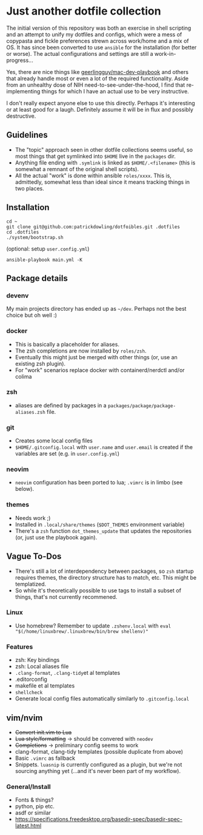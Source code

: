 # Just another dotfile collection

The initial version of this repository was both an exercise in shell scripting and an attempt to unify my dotfiles and configs, which were a mess of copypasta and fickle preferences strewn across work/home and a mix of OS.
It has since been converted to use `ansible` for the installation (for better or worse). The actual configurations and settings are still a work-in-progress...

Yes, there are nice things like [geerlingguy/mac-dev-playbook](https://github.com/geerlingguy/mac-dev-playbook) and others that already handle most or even a lot of the required functionality.
Aside from an unhealthy dose of NIH need-to-see-under-the-hood, I find that re-implementing things for which I have an actual use to be very instructive.

I don't really expect anyone else to use this directly. Perhaps it's interesting or at least good for a laugh.
Definitely assume it will be in flux and possibly destructive.

## Guidelines
- The "topic" approach seen in other dotfile collections seems useful, so most things that get symlinked into `$HOME` live in the `packages` dir.
- Anything file ending with `.symlink` is linked as `$HOME/.<filename>` (this is somewhat a remnant of the original shell scripts).
- All the actual "work" is done within ansible `roles/xxxx`. This is, admittedly, somewhat less than ideal since it means tracking things in two places.

## Installation
```
cd ~
git clone git@github.com:patrickdowling/dotfoibles.git .dotfiles
cd .dotfiles
./system/bootstrap.sh
```
(optional: setup `user.config.yml`)
```
ansible-playbook main.yml -K
```

## Package details
### devenv
My main projects directory has ended up as `~/dev`. Perhaps not the best choice but oh well :)

### docker
- This is basically a placeholder for aliases.
- The zsh completions are now installed by `roles/zsh`.
- Eventually this might just be merged with other things (or, use an existing zsh plugin).
- For "work" scenarios replace docker with containerd/nerdctl and/or colima

### zsh
- aliases are defined by packages in a `packages/package/package-aliases.zsh` file.

### git
- Creates some local config files
- `$HOME/.gitconfig.local` with `user.name` and `user.email` is created if the variables are set (e.g. in `user.config.yml`)

### neovim
- `neovim` configuration has been ported to lua; `.vimrc` is in limbo (see below).

### themes
- Needs work ;)
- Installed in `.local/share/themes` (`$DOT_THEMES` environment variable)
- There's a `zsh` function `dot_themes_update` that updates the repositories (or, just use the playbook again).

## Vague To-Dos
- There's still a lot of interdependency between packages, so `zsh` startup requires themes, the directory structure has to match, etc. This might be templatized.
- So while it's theoretically possible to use tags to install a subset of things, that's not currently recommened.

### Linux
- Use homebrew? Remember to update `.zshenv.local` with `eval "$(/home/linuxbrew/.linuxbrew/bin/brew shellenv)"`

### Features
- zsh: Key bindings
- zsh: Local aliases file
- `.clang-format`, `.clang-tidy`et al templates
- .editorconfig
- makefile et al templates
- `shellcheck`
- Generate local config files automatically similarly to `.gitconfig.local`

## vim/nvim
- ~~Convert init.vim to Lua~~
- ~~Lua style/formatting~~ -> should be convered with `neodev`
- ~~Completions~~ -> preliminary config seems to work
- clang-format, clang-tidy templates (possible duplicate from above)
- Basic `.vimrc` as fallback
- Snippets. `luasnip` is currently configured as a plugin, but we're not sourcing anything yet (...and it's never been part of my workflow).

### General/Install
- Fonts & things?
- python, pip etc.
- asdf or similar
- https://specifications.freedesktop.org/basedir-spec/basedir-spec-latest.html
